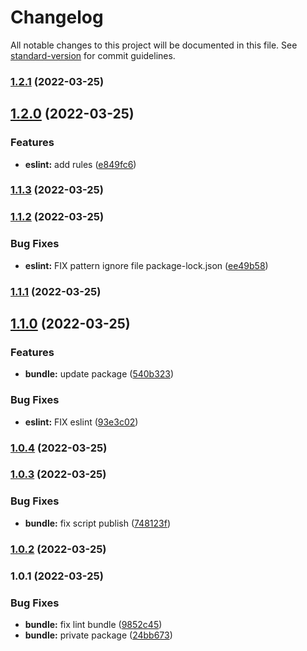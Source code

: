 # Changelog

All notable changes to this project will be documented in this file. See [standard-version](https://github.com/conventional-changelog/standard-version) for commit guidelines.

### [1.2.1](https://github.com/stephen-shopopop/eslint-config/compare/v1.2.0...v1.2.1) (2022-03-25)

## [1.2.0](https://github.com/stephen-shopopop/eslint-config/compare/v1.1.3...v1.2.0) (2022-03-25)


### Features

* **eslint:** add rules ([e849fc6](https://github.com/stephen-shopopop/eslint-config/commit/e849fc6059e14a51cd0083fd463eb176031f2c2d))

### [1.1.3](https://github.com/stephen-shopopop/eslint-config/compare/v1.1.2...v1.1.3) (2022-03-25)

### [1.1.2](https://github.com/stephen-shopopop/eslint-config/compare/v1.1.1...v1.1.2) (2022-03-25)


### Bug Fixes

* **eslint:** FIX pattern ignore file package-lock.json ([ee49b58](https://github.com/stephen-shopopop/eslint-config/commit/ee49b58a467d1271b2ff1a27594de264e1f6dd60))

### [1.1.1](https://github.com/stephen-shopopop/eslint-config/compare/v1.1.0...v1.1.1) (2022-03-25)

## [1.1.0](https://github.com/stephen-shopopop/eslint-config/compare/v1.0.4...v1.1.0) (2022-03-25)


### Features

* **bundle:** update package ([540b323](https://github.com/stephen-shopopop/eslint-config/commit/540b32340ca239e90cfc66043d57c1e61c41b05b))


### Bug Fixes

* **eslint:** FIX eslint ([93e3c02](https://github.com/stephen-shopopop/eslint-config/commit/93e3c02b5025574a8f8564e0fa364839a8de983f))

### [1.0.4](https://github.com/stephen-shopopop/eslint-config/compare/v1.0.3...v1.0.4) (2022-03-25)

### [1.0.3](https://github.com/stephen-shopopop/eslint-config/compare/v1.0.2...v1.0.3) (2022-03-25)


### Bug Fixes

* **bundle:** fix script publish ([748123f](https://github.com/stephen-shopopop/eslint-config/commit/748123f3a59266ad55a2e22fc49f3ebfaf0b1c6f))

### [1.0.2](https://github.com/stephen-shopopop/eslint-config/compare/v1.0.1...v1.0.2) (2022-03-25)

### 1.0.1 (2022-03-25)


### Bug Fixes

* **bundle:** fix lint bundle ([9852c45](https://github.com/stephen-shopopop/eslint-config/commit/9852c4518d77af805e51727b3b4a73b2a022306f))
* **bundle:** private package ([24bb673](https://github.com/stephen-shopopop/eslint-config/commit/24bb67336ba1ec804f00ff0b61c62fc65af1b1de))
